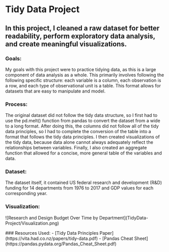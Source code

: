 # Tidy Data Project

<h2> In this project, I cleaned a raw dataset for better readability, perform exploratory data analysis, and create meaningful visualizations. </h2>
<p>
<h3> Goals: </h3>
My goals with this project were to practice tidying data, as this is a large component of data analysis as a whole. This primarily involves following 
  the following specific structure: each variable is a column, each observation is a row, and each type of observational unit is a table. This format 
  allows for datasets that are easy to manipulate and model.
<p>
<h3> Process: </h3>
The original dataset did not follow the tidy data structure, so I first had to use the pd.melt() function from pandas to convert the dataset from a 
  wide to a long format. After doing this, the columns did not follow all of the tidy data principles, so I had to complete the conversion of the table
  into a format that follows the tidy data principles. I then created visualizations of the tidy data, because data alone cannot always adequately 
  reflect the relationships between variables. Finally, I also created an aggregate function that allowed for a concise, more general table of the 
  variables and data.
<p>
<h3> Dataset: </h3>
The dataset itself, it contained US federal research and development (R&D) funding for 14 departments from 1976 to 2017 and GDP values for each 
  corresponding year. 
<p>
<h3> Visualization: </h3>
![Research and Design Budget Over Time by Department](TidyData-Project/Visualization.png)
<p>
### Resources Used:
- [Tidy Data Principles Paper](https://vita.had.co.nz/papers/tidy-data.pdf)
- [Pandas Cheat Sheet](https://pandas.pydata.org/Pandas_Cheat_Sheet.pdf)
